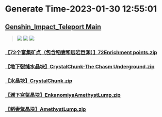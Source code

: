 # Generate Time-2023-01-30 12:55:01

## [Genshin_Impact_Teleport Main](https://github.com/Sam5440/Genshin_Impact_Teleport/edit/main/README.md)

>![](https://komarev.com/ghpvc/?username=done439)
>![](https://komarev.com/ghpvc/?username=done438)
>![](https://komarev.com/ghpvc/?username=done437)

### [【72个富集矿点（包含稻妻和层岩巨渊）】72Enrichment points.zip](https://raw.githubusercontent.com/Sam5440/Genshin_Impact_Teleport/download/OptimizationCollectionPackage/%5BChinese%5DManualCollectPoint%282022-10-13%29/%E3%80%90%E7%9F%BF%E7%9F%B3%E3%80%91Chunk/%E3%80%9072%E4%B8%AA%E5%AF%8C%E9%9B%86%E7%9F%BF%E7%82%B9%EF%BC%88%E5%8C%85%E5%90%AB%E7%A8%BB%E5%A6%BB%E5%92%8C%E5%B1%82%E5%B2%A9%E5%B7%A8%E6%B8%8A%EF%BC%89%E3%80%9172Enrichment%20points.zip)

### [【地下裂缝水晶块】CrystalChunk-The Chasm Underground.zip](https://raw.githubusercontent.com/Sam5440/Genshin_Impact_Teleport/download/OptimizationCollectionPackage/%5BChinese%5DManualCollectPoint%282022-10-13%29/%E3%80%90%E7%9F%BF%E7%9F%B3%E3%80%91Chunk/%E3%80%90%E5%9C%B0%E4%B8%8B%E8%A3%82%E7%BC%9D%E6%B0%B4%E6%99%B6%E5%9D%97%E3%80%91CrystalChunk-The%20Chasm%20Underground.zip)

### [【水晶块】CrystalChunk.zip](https://raw.githubusercontent.com/Sam5440/Genshin_Impact_Teleport/download/OptimizationCollectionPackage/%5BChinese%5DManualCollectPoint%282022-10-13%29/%E3%80%90%E7%9F%BF%E7%9F%B3%E3%80%91Chunk/%E3%80%90%E6%B0%B4%E6%99%B6%E5%9D%97%E3%80%91CrystalChunk.zip)

### [【渊下宫紫晶块】EnkanomiyaAmethystLump.zip](https://raw.githubusercontent.com/Sam5440/Genshin_Impact_Teleport/download/OptimizationCollectionPackage/%5BChinese%5DManualCollectPoint%282022-10-13%29/%E3%80%90%E7%9F%BF%E7%9F%B3%E3%80%91Chunk/%E3%80%90%E6%B8%8A%E4%B8%8B%E5%AE%AB%E7%B4%AB%E6%99%B6%E5%9D%97%E3%80%91EnkanomiyaAmethystLump.zip)

### [【稻妻紫晶块】AmethystLump.zip](https://raw.githubusercontent.com/Sam5440/Genshin_Impact_Teleport/download/OptimizationCollectionPackage/%5BChinese%5DManualCollectPoint%282022-10-13%29/%E3%80%90%E7%9F%BF%E7%9F%B3%E3%80%91Chunk/%E3%80%90%E7%A8%BB%E5%A6%BB%E7%B4%AB%E6%99%B6%E5%9D%97%E3%80%91AmethystLump.zip)

